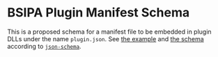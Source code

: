 # BSIPA Plugin Manifest Schema

This is a proposed schema for a manifest file to be embedded in plugin DLLs under the name `plugin.json`.
See [the example](Example.json) and [the schema](Schema.json) according to [`json-schema`](http://json-schema.org/).
